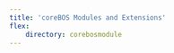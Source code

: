 ```yaml
---
title: 'coreBOS Modules and Extensions'
flex:
    directory: corebosmodule
---
```


<style>
    #flex-objects ul li { vertical-align: top; }
</style>